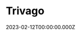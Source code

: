 ---
title: Trivago
website: https://tech.trivago.com/
date: 2023-02-12T00:00:00.000Z
description:
ssg:
  - Astro
css:
  
cms:
  
category:
  - Blog
draft: false
---